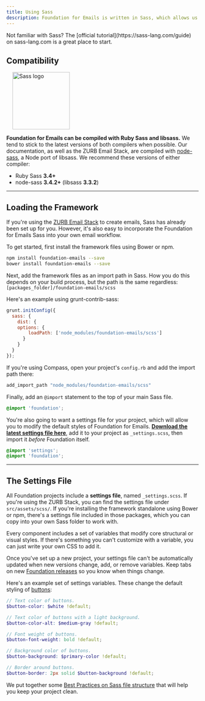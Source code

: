 ```yaml
---
title: Using Sass
description: Foundation for Emails is written in Sass, which allows us to make the codebase customizable and flexible.
---
```


<div class="primary callout">
  <p>Not familiar with Sass? The [official tutorial](https://sass-lang.com/guide) on sass-lang.com is a great place to start.</p>
</div>

## Compatibility

<img src="assets/img/logos/sass-logo.svg" alt="Sass logo" class="float-right" style="width: 150px; height: 150px; margin-left: 1rem;">

**Foundation for Emails can be compiled with Ruby Sass and libsass.** We tend to stick to the latest versions of both compilers when possible. Our documentation, as well as the ZURB Email Stack, are compiled with [node-sass](https://github.com/sass/node-sass), a Node port of libsass. We recommend these versions of either compiler:

- Ruby Sass **3.4+**
- node-sass **3.4.2+** (libsass **3.3.2**)

---

## Loading the Framework

If you're using the [ZURB Email Stack](zurb-stack.html) to create emails, Sass has already been set up for you. However, it's also easy to incorporate the Foundation for Emails Sass into your own email workflow.

To get started, first install the framework files using Bower or npm.

```bash
npm install foundation-emails --save
bower install foundation-emails --save
```

Next, add the framework files as an import path in Sass. How you do this depends on your build process, but the path is the same regardless: `[packages_folder]/foundation-emails/scss`

Here's an example using grunt-contrib-sass:

```js
grunt.initConfig({
  sass: {
    dist: {
    options: {
        loadPath: ['node_modules/foundation-emails/scss']
      }
    }
  }
});
```

If you're using Compass, open your project's `config.rb` and add the import path there:

```ruby
add_import_path "node_modules/foundation-emails/scss"
```

Finally, add an `@import` statement to the top of your main Sass file.

```scss
@import 'foundation';
```

You're also going to want a settings file for your project, which will allow you to modify the default styles of Foundation for Emails. **[Download the latest settings file here](https://raw.githubusercontent.com/zurb/foundation-emails/master/scss/settings/_settings.scss)**, add it to your project as `_settings.scss`, then import it *before* Foundation itself.

```scss
@import 'settings';
@import 'foundation';
```

---

## The Settings File

All Foundation projects include a **settings file**, named `_settings.scss`. If you're using the ZURB Stack, you can find the settings file under `src/assets/scss/`. If you're installing the framework standalone using Bower or npm, there's a settings file included in those packages, which you can copy into your own Sass folder to work with.

Every component includes a set of variables that modify core structural or visual styles. If there's something you can't customize with a variable, you can just write your own CSS to add it.

<div class="callout warning">
  <p>Once you've set up a new project, your settings file can't be automatically updated when new versions change, add, or remove variables. Keep tabs on new <a href="https://github.com/zurb/foundation-emails/releases">Foundation releases</a> so you know when things change.</p>
</div>

Here's an example set of settings variables. These change the default styling of [buttons](button.html):

```scss
// Text color of buttons.
$button-color: $white !default;

// Text color of buttons with a light background.
$button-color-alt: $medium-gray !default;

// Font weight of buttons.
$button-font-weight: bold !default;

// Background color of buttons.
$button-background: $primary-color !default;

// Border around buttons.
$button-border: 2px solid $button-background !default;
```

We put together some [Best Practices on Sass file structure](https://zurb.com/university/lessons/avoid-a-cluttered-mess-sensible-sass-file-structure) that will help you keep your project clean.